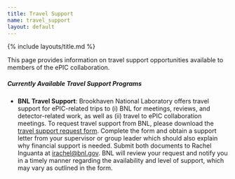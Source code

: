 ```yaml
---
title: Travel Support
name: travel_support
layout: default
---
```


{% include layouts/title.md %}

This page provides information on travel support opportunities available to members of the ePIC collaboration.

##### Currently Available Travel Support Programs
* **BNL Travel Support**:  Brookhaven National Laboratory offers travel support for ePIC-related trips to (i) BNL for meetings, reviews, and detector-related work, as well as (ii) travel to ePIC collaboration meetings. To request travel support from BNL, please download the [travel support request form](https://). Complete the form and obtain a support letter from your supervisor or group leader which should also explain why financial support is needed. Submit both documents to Rachel Inguanta at irachel@bnl.gov. BNL will review your request and notify you in a timely manner regarding the availability and level of support, which may vary as outlined in the form. 
